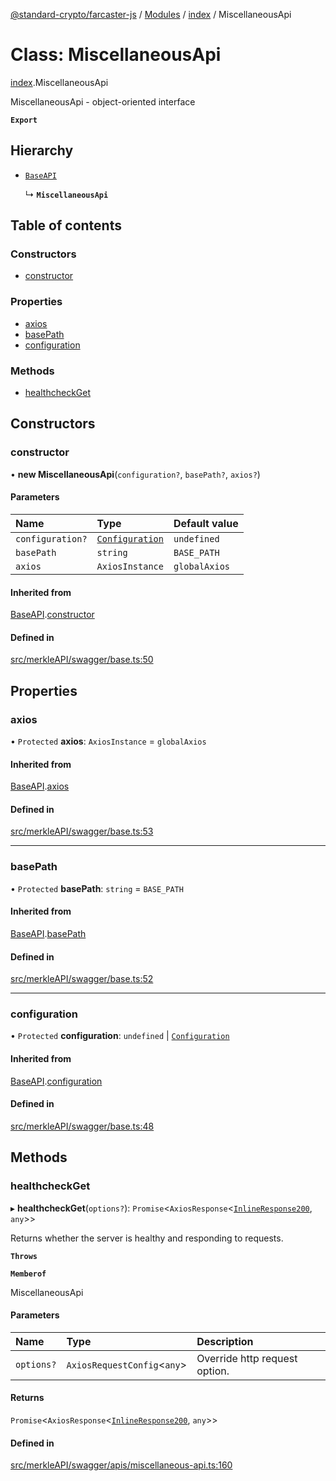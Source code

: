 [@standard-crypto/farcaster-js](../README.md) / [Modules](../modules.md) / [index](../modules/index.md) / MiscellaneousApi

# Class: MiscellaneousApi

[index](../modules/index.md).MiscellaneousApi

MiscellaneousApi - object-oriented interface

**`Export`**

## Hierarchy

- [`BaseAPI`](index.BaseAPI.md)

  ↳ **`MiscellaneousApi`**

## Table of contents

### Constructors

- [constructor](index.MiscellaneousApi.md#constructor)

### Properties

- [axios](index.MiscellaneousApi.md#axios)
- [basePath](index.MiscellaneousApi.md#basepath)
- [configuration](index.MiscellaneousApi.md#configuration)

### Methods

- [healthcheckGet](index.MiscellaneousApi.md#healthcheckget)

## Constructors

### constructor

• **new MiscellaneousApi**(`configuration?`, `basePath?`, `axios?`)

#### Parameters

| Name | Type | Default value |
| :------ | :------ | :------ |
| `configuration?` | [`Configuration`](index.Configuration.md) | `undefined` |
| `basePath` | `string` | `BASE_PATH` |
| `axios` | `AxiosInstance` | `globalAxios` |

#### Inherited from

[BaseAPI](index.BaseAPI.md).[constructor](index.BaseAPI.md#constructor)

#### Defined in

[src/merkleAPI/swagger/base.ts:50](https://github.com/standard-crypto/farcaster-js/blob/main/src/merkleAPI/swagger/base.ts#L50)

## Properties

### axios

• `Protected` **axios**: `AxiosInstance` = `globalAxios`

#### Inherited from

[BaseAPI](index.BaseAPI.md).[axios](index.BaseAPI.md#axios)

#### Defined in

[src/merkleAPI/swagger/base.ts:53](https://github.com/standard-crypto/farcaster-js/blob/main/src/merkleAPI/swagger/base.ts#L53)

___

### basePath

• `Protected` **basePath**: `string` = `BASE_PATH`

#### Inherited from

[BaseAPI](index.BaseAPI.md).[basePath](index.BaseAPI.md#basepath)

#### Defined in

[src/merkleAPI/swagger/base.ts:52](https://github.com/standard-crypto/farcaster-js/blob/main/src/merkleAPI/swagger/base.ts#L52)

___

### configuration

• `Protected` **configuration**: `undefined` \| [`Configuration`](index.Configuration.md)

#### Inherited from

[BaseAPI](index.BaseAPI.md).[configuration](index.BaseAPI.md#configuration)

#### Defined in

[src/merkleAPI/swagger/base.ts:48](https://github.com/standard-crypto/farcaster-js/blob/main/src/merkleAPI/swagger/base.ts#L48)

## Methods

### healthcheckGet

▸ **healthcheckGet**(`options?`): `Promise`<`AxiosResponse`<[`InlineResponse200`](../interfaces/index.InlineResponse200.md), `any`\>\>

Returns whether the server is healthy and responding to requests.

**`Throws`**

**`Memberof`**

MiscellaneousApi

#### Parameters

| Name | Type | Description |
| :------ | :------ | :------ |
| `options?` | `AxiosRequestConfig`<`any`\> | Override http request option. |

#### Returns

`Promise`<`AxiosResponse`<[`InlineResponse200`](../interfaces/index.InlineResponse200.md), `any`\>\>

#### Defined in

[src/merkleAPI/swagger/apis/miscellaneous-api.ts:160](https://github.com/standard-crypto/farcaster-js/blob/main/src/merkleAPI/swagger/apis/miscellaneous-api.ts#L160)
